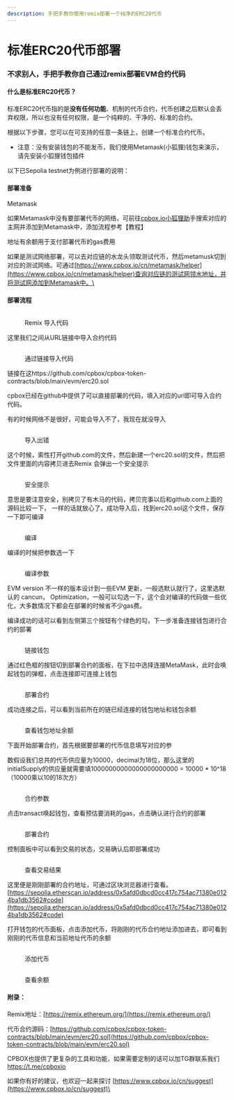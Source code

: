 ```yaml
---
description: 手把手教你使用remix部署一个纯净的ERC20代币
---
```


# 标准ERC20代币部署

### 不求别人，手把手教你自己通过remix部署EVM合约代码

#### 什么是标准ERC20代币？

标准ERC20代币指的是**没有任何功能**、机制的代币合约，代币创建之后默认会丢弃权限，所以也没有任何权限，是一个纯粹的、干净的、标准的合约。

根据以下步骤，您可以在可支持的任意一条链上，创建一个标准合约代币。

* 注意：没有安装钱包的不能发币，我们使用Metamask(小狐狸)钱包来演示，请先安装小狐狸钱包插件

以下已Sepolia testnet为例进行部署的说明：

#### 部署准备

Metamask

如果Metamask中没有要部署代币的网络，可前往[cpbox.io小狐狸助](https://www.cpbox.io/cn/metamask/helper)手搜索对应的主网并添加到Metamask中，添加流程参考【教程】

地址有余额用于支付部署代币的gas费用

如果是测试网络部署，可以去对应链的水龙头领取测试代币，然后metamusk切到对应的测试网络。可通过[https://www.cpbox.io/cn/metamask/helper](https://www.cpbox.io/cn/metamask/helper)查询对应链的测试网领水地址，并将测试网添加到Metamask中。\


#### 部署流程

<figure><img src="../.gitbook/assets/image (10).png" alt=""><figcaption><p>Remix 导入代码</p></figcaption></figure>

这里我们之间从URL链接中导入合约代码

<figure><img src="../.gitbook/assets/image (2) (1).png" alt=""><figcaption><p>通过链接导入代码</p></figcaption></figure>

链接在这https://github.com/cpbox/cpbox-token-contracts/blob/main/evm/erc20.sol

cpbox已经在github中提供了可以直接部署的代码，填入对应的url即可导入合约代码。

有的时候网络不是很好，可能会导入不了，我现在就没导入

<figure><img src="../.gitbook/assets/image (11).png" alt=""><figcaption><p>导入出错</p></figcaption></figure>

这个时候，索性打开github.com的文件，然后新建一个erc20.sol的文件，然后把文件里面的内容拷贝进去Remix 会弹出一个安全提示

<figure><img src="../.gitbook/assets/image (12).png" alt=""><figcaption><p>安全提示</p></figcaption></figure>

意思是要注意安全，别拷贝了有木马的代码，拷贝完事以后和github.com上面的源码比较一下， 一样的话就放心了。成功导入后，找到erc20.sol这个文件，保存一下即可编译

<figure><img src="../.gitbook/assets/image (3) (1).png" alt=""><figcaption><p>编译</p></figcaption></figure>

编译的时候把参数选一下

<figure><img src="../.gitbook/assets/image (13).png" alt=""><figcaption><p>编译参数</p></figcaption></figure>

EVM version 不一样的版本设计到一些EVM 更新，一般选默认就行了，这里选默认的 cancun， Optimization，一般可以勾选一下，这个会对编译的代码做一些优化，大多数情况下都会在部署的时候省不少gas费。

编译成功的话可以看到左侧第三个按钮有个绿色的勾，下一步准备连接钱包进行合约的部署

<figure><img src="../.gitbook/assets/image (4) (1).png" alt=""><figcaption><p>链接钱包</p></figcaption></figure>

通过红色框的按钮切到部署合约的面板，在下拉中选择连接MetaMask，此时会唤起钱包的弹框，点击连接即可连接上钱包

<figure><img src="../.gitbook/assets/image (5) (1).png" alt=""><figcaption><p>部署合约</p></figcaption></figure>

成功连接之后，可以看到当前所在的链已经连接的钱包地址和钱包余额

<figure><img src="../.gitbook/assets/image (6) (1).png" alt=""><figcaption><p>查看钱包地址余额</p></figcaption></figure>

下面开始部署合约，首先根据要部署的代币信息填写对应的参

数假设我们总共的代币供应量为10000，decimal为18位，那么这里的initialSupply的供应量就需要填10000000000000000000000 = 10000 \* 10^18（10000乘以10的18次方）

<figure><img src="../.gitbook/assets/image (7) (1).png" alt=""><figcaption><p>合约参数</p></figcaption></figure>

点击transact唤起钱包，查看预估要消耗的gas，点击确认进行合约的部署

<figure><img src="../.gitbook/assets/image (8) (1).png" alt=""><figcaption><p>部署合约</p></figcaption></figure>

控制面板中可以看到交易的状态，交易确认后即部署成功

<figure><img src="../.gitbook/assets/image (9) (1).png" alt=""><figcaption><p>查看交易结果</p></figcaption></figure>

这里便是刚刚部署的合约地址，可通过区块浏览器进行查看。[https://sepolia.etherscan.io/address/0x5afd0dbcd0cc417c754ac71380e0124ba1db3562#code](https://sepolia.etherscan.io/address/0x5afd0dbcd0cc417c754ac71380e0124ba1db3562#code)

打开钱包的代币面板，点击添加代币，将刚刚的代币合约地址添加进去，即可看到刚刚的代币信息和当前地址代币的余额

<figure><img src="../.gitbook/assets/image (14).png" alt=""><figcaption><p>添加代币</p></figcaption></figure>

<figure><img src="../.gitbook/assets/image (15).png" alt=""><figcaption><p>查看余额</p></figcaption></figure>

#### 附录：

Remix地址：[https://remix.ethereum.org/](https://remix.ethereum.org/)

代币合约源码：[https://github.com/cpbox/cpbox-token-contracts/blob/main/evm/erc20.sol](https://github.com/cpbox/cpbox-token-contracts/blob/main/evm/erc20.sol)

CPBOX也提供了更复杂的工具和功能，如果需要定制的话可以加TG群联系我们 [https://t.me/cpboxio ](https://t.me/cpboxio)

如果你有好的建议，也欢迎一起来探讨 [https://www.cpbox.io/cn/suggest](https://www.cpbox.io/cn/suggest)\

